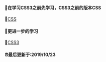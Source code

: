 #### :hankey:在学习CSS3之前先学习，CSS3之前的版本CSS
:file_folder:[CSS](https://github.com/swordboyASS/Front-end/tree/master/CSS3/CSS)

#### :hankey:更进一步的学习
:file_folder:[CSS3](https://github.com/swordboyASS/Front-end/tree/master/CSS3/CSS3)


#### :alarm_clock:最后更新于:2019/10/23

